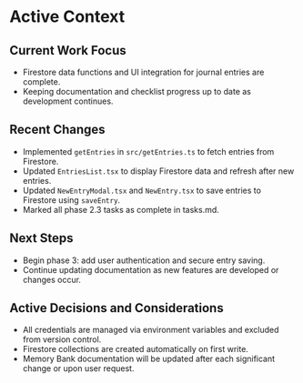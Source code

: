 # Active Context

## Current Work Focus

- Firestore data functions and UI integration for journal entries are complete.
- Keeping documentation and checklist progress up to date as development continues.

## Recent Changes

- Implemented `getEntries` in `src/getEntries.ts` to fetch entries from Firestore.
- Updated `EntriesList.tsx` to display Firestore data and refresh after new entries.
- Updated `NewEntryModal.tsx` and `NewEntry.tsx` to save entries to Firestore using `saveEntry`.
- Marked all phase 2.3 tasks as complete in tasks.md.

## Next Steps

- Begin phase 3: add user authentication and secure entry saving.
- Continue updating documentation as new features are developed or changes occur.

## Active Decisions and Considerations

- All credentials are managed via environment variables and excluded from version control.
- Firestore collections are created automatically on first write.
- Memory Bank documentation will be updated after each significant change or upon user request.
